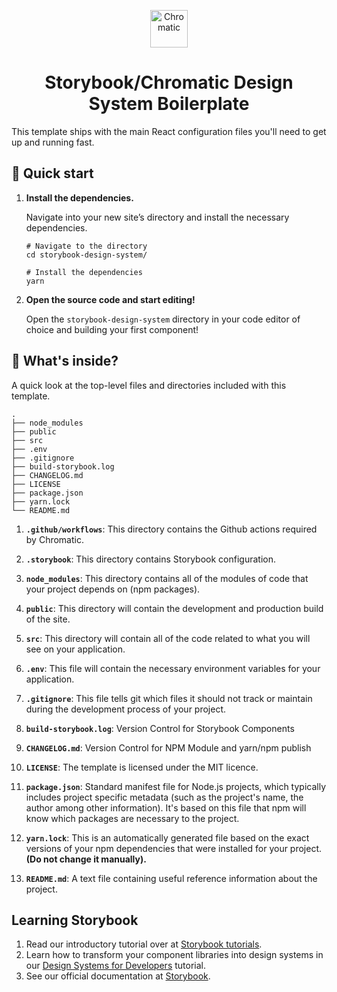 
<p align="center">
  <a href="https://www.chromatic.com/">
    <img alt="Chromatic" src="https://avatars2.githubusercontent.com/u/24584319?s=200&v=4" width="60" />
  </a>
</p>

<h1 align="center">
  Storybook/Chromatic Design System Boilerplate
</h1>

This template ships with the main React configuration files you'll need to get up and running fast.

## 🚅  Quick start

1.  **Install the dependencies.**

    Navigate into your new site’s directory and install the necessary dependencies.

    ```shell
    # Navigate to the directory
    cd storybook-design-system/

    # Install the dependencies
    yarn
    ```

2.  **Open the source code and start editing!**

    Open the `storybook-design-system` directory in your code editor of choice and building your first component!

## 🔎 What's inside?

A quick look at the top-level files and directories included with this template.

    .
    ├── node_modules
    ├── public
    ├── src
    ├── .env
    ├── .gitignore
    ├── build-storybook.log
    ├── CHANGELOG.md
    ├── LICENSE
    ├── package.json
    ├── yarn.lock
    └── README.md


1.  **`.github/workflows`**: This directory contains the Github actions required by Chromatic.

2.  **`.storybook`**: This directory contains Storybook configuration.

3.  **`node_modules`**: This directory contains all of the modules of code that your project depends on (npm packages).

4.  **`public`**: This directory will contain the development and production build of the site.

5.  **`src`**: This directory will contain all of the code related to what you will see on your application.

6. **`.env`**: This file will contain the necessary environment variables for your application.

7.  **`.gitignore`**: This file tells git which files it should not track or maintain during the development process of your project.

8.  **`build-storybook.log`**: Version Control for Storybook Components

9.  **`CHANGELOG.md`**: Version Control for NPM Module and yarn/npm publish

10. **`LICENSE`**: The template is licensed under the MIT licence.

11. **`package.json`**: Standard manifest file for Node.js projects, which typically includes project specific metadata (such as the project's name, the author among other information). It's based on this file that npm will know which packages are necessary to the project.

12. **`yarn.lock`**: This is an automatically generated file based on the exact versions of your npm dependencies that were installed for your project. **(Do not change it manually).**

13. **`README.md`**: A text file containing useful reference information about the project.

## Learning Storybook

1. Read our introductory tutorial over at [Storybook tutorials](https://storybook.js.org/tutorials/intro-to-storybook/react/en/get-started/).
2. Learn how to transform your component libraries into design systems in our [Design Systems for Developers](https://storybook.js.org/tutorials/design-systems-for-developers/) tutorial.
2. See our official documentation at [Storybook](https://storybook.js.org/).
